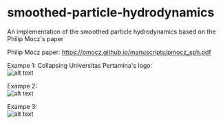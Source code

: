 # smoothed-particle-hydrodynamics
An implementation of the smoothed particle hydrodynamics based on the Philip Mocz's paper

Philip Mocz paper:
https://pmocz.github.io/manuscripts/pmocz_sph.pdf


Exampe 1: 
Collapsing Universitas Pertamina's logo:  
![alt text](https://github.com/auralius/smoothed-particle-hydrodynamics/blob/main/figures/sph_demo_up_tree.gif)


Exampe 2:  
![alt text](https://github.com/auralius/smoothed-particle-hydrodynamics/blob/main/figures/sph_demo1a.gif)

Exampe 3:  
![alt text](https://github.com/auralius/smoothed-particle-hydrodynamics/blob/main/figures/sph_demo1b.gif)


